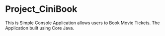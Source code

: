 # Project_CiniBook
This is Simple Console Application allows users to Book Movie Tickets. The Application built using Core Java.
